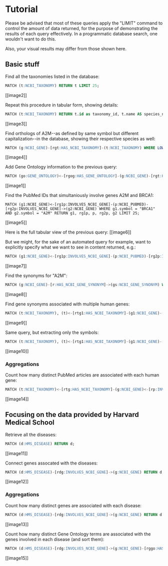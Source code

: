 # Tutorial

Please be advised that most of these queries apply the "LIMIT" command to control the amount of data returned, for the purpose of demonstrating the results of each query effectively. In a programmatic database search, one wouldn't want to do this.

Also, your visual results may differ from those shown here.

## Basic stuff

Find all the taxonomies listed in the database:
```sql
MATCH (t:NCBI_TAXONOMY) RETURN t LIMIT 25;
```
[[image2]]

Repeat this procedure in tabular form, showing details:
```sql
MATCH (t:NCBI_TAXONOMY) RETURN t.id as taxonomy_id, t.name AS species_name LIMIT 25;
```
[[image3]]

Find orthologs of A2M--as defined by same symbol but different capitalization--in the database, showing their respective species as well:
```sql
MATCH (g:NCBI_GENE)-[rgt:HAS_NCBI_TAXONOMY]-(t:NCBI_TAXONOMY) WHERE LOWER(g.symbol) = "a2m" RETURN g, rgt, t LIMIT 25;
```
[[image4]]

Add Gene Ontology information to the previous query:
```sql
MATCH (go:GENE_ONTOLOGY)<-[rgog:HAS_GENE_ONTOLOGY]-(g:NCBI_GENE)-[rgt:HAS_NCBI_TAXONOMY]-(t:NCBI_TAXONOMY) WHERE LOWER(g.symbol) = "a2m" RETURN go, rgog, g, rgt, t LIMIT 50;
```
[[image1]]

Find the PubMed IDs that simultaniously involve genes A2M and BRCA1:
```
MATCH (g1:NCBI_GENE)<-[rg1p:INVOLVES_NCBI_GENE]-(p:NCBI_PUBMED)-[rg2p:INVOLVES_NCBI_GENE]->(g2:NCBI_GENE) WHERE g1.symbol = "BRCA1" AND g2.symbol = "A2M" RETURN g1, rg1p, p, rg2p, g2 LIMIT 25;
```
[[image5]]

Here is the full tabular view of the previous query:
[[image6]]

But we might, for the sake of an automated query for example, want to explicitly specify what we want to see in content returned, e.g.:
```sql
MATCH (g1:NCBI_GENE)<-[rg1p:INVOLVES_NCBI_GENE]-(p:NCBI_PUBMED)-[rg2p:INVOLVES_NCBI_GENE]->(g2:NCBI_GENE) WHERE g1.symbol = "BRCA1" AND g2.symbol = "A2M" RETURN g1.id AS gene_1_NCBI_ID, g1.symbol AS gene_1_symbol, g2.id AS gene_2_NCBI_ID, g2.symbol AS gene_2_symbol, p.id AS pubmed_ID;
```
[[image7]]

Find the synonyms for "A2M":
```sql
MATCH (g:NCBI_GENE)-[r:HAS_NCBI_GENE_SYNONYM]->(gs:NCBI_GENE_SYNONYM) WHERE g.symbol = "A2M" RETURN g, r, gs;
```
[[image8]]

Find gene synonyms associated with multiple human genes:
```sql
MATCH (t:NCBI_TAXONOMY), (t)<-[rtg1:HAS_NCBI_TAXONOMY]-(g1:NCBI_GENE)-[rg1gs:HAS_NCBI_GENE_SYNONYM]->(gs:NCBI_GENE_SYNONYM)<-[rg2gs:HAS_NCBI_GENE_SYNONYM]-(g2:NCBI_GENE)-[rtg2:HAS_NCBI_TAXONOMY]->(t) WHERE t.id = 9606 AND g1.id <> g2.id RETURN g1, rg1gs, gs, rg2gs, g2 LIMIT 25;
```
[[image9]]

Same query, but extracting only the symbols:
```sql
MATCH (t:NCBI_TAXONOMY), (t)<-[rtg1:HAS_NCBI_TAXONOMY]-(g1:NCBI_GENE)-[rg1gs:HAS_NCBI_GENE_SYNONYM]->(gs:NCBI_GENE_SYNONYM)<-[rg2gs:HAS_NCBI_GENE_SYNONYM]-(g2:NCBI_GENE)-[rtg2:HAS_NCBI_TAXONOMY]->(t) WHERE t.id = 9606 AND g1.id <> g2.id RETURN gs.symbol AS SYNONYM, g1.symbol AS gene_1_symbol, g2.symbol AS gene_2_symbol LIMIT 25;
```
[[image10]]

### Aggregations

Count how many distinct PubMed articles are associated with each human gene:
```sql
MATCH (t:NCBI_TAXONOMY)<-[rtg:HAS_NCBI_TAXONOMY]-(g:NCBI_GENE)<-[rp:INVOLVES_NCBI_GENE]-(p:NCBI_PUBMED) WHERE t.id = 9606 RETURN g.symbol AS gene, COUNT(p) AS pubmed_count;
```
[[image14]]

## Focusing on the data provided by Harvard Medical School

Retrieve all the diseases:
```sql
MATCH (d:HMS_DISEASE) RETURN d;
```
[[image11]]

Connect genes assocated with the diseases:
```sql
MATCH (d:HMS_DISEASE)-[rdg:INVOLVES_NCBI_GENE]->(g:NCBI_GENE) RETURN d, rdg, g LIMIT 25;
```
[[image12]]

### Aggregations

Count how many distinct genes are associated with each disease:
```sql
MATCH (d:HMS_DISEASE)-[rdg:INVOLVES_NCBI_GENE]->(g:NCBI_GENE) RETURN d.name AS disease, COUNT(g) AS genes_per_disease;
```
[[image13]]

Count how many distinct Gene Ontology terms are associated with the genes involved in each disease (and sort them):
```sql
MATCH (d:HMS_DISEASE)-[rdg:INVOLVES_NCBI_GENE]->(g:NCBI_GENE)-[rggo:HAS_GENE_ONTOLOGY]->(go:GENE_ONTOLOGY) RETURN d.name AS disease, COUNT(go) AS number_of_gene_ontology_terms ORDER BY number_of_gene_ontology_terms DESC;
```

[[image15]]
